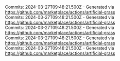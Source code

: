 Commits: 2024-03-27T09:48:21.500Z - Generated via https://github.com/marketplace/actions/artificial-grass
<br>
Commits: 2024-03-27T09:48:21.500Z - Generated via https://github.com/marketplace/actions/artificial-grass
<br>
Commits: 2024-03-27T09:48:21.500Z - Generated via https://github.com/marketplace/actions/artificial-grass
<br>
Commits: 2024-03-27T09:48:21.500Z - Generated via https://github.com/marketplace/actions/artificial-grass
<br>
Commits: 2024-03-27T09:48:21.500Z - Generated via https://github.com/marketplace/actions/artificial-grass
<br>
